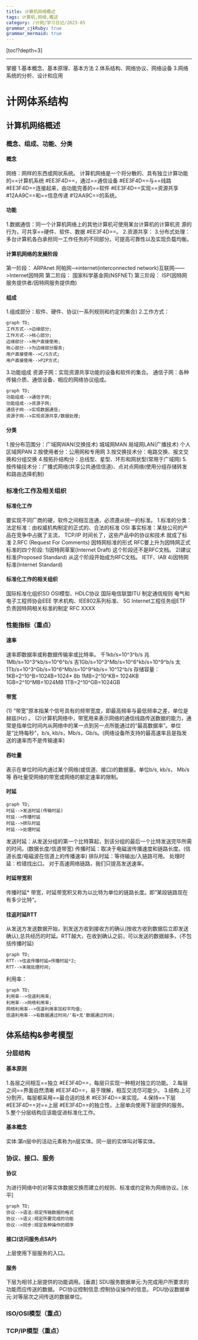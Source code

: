 ```yaml
---
title: 计算机网络概述
tags: 计算机,网络,概述
category: /计网/学习日记/2023-05
grammar_cjkRuby: true
grammar_mermaid: true
---
```



[toc!?depth=3]

----------

 掌握
 1.基本概念、基本原理、基本方法
 2.体系结构、网络协议、网络设备
 3.网络系统的分析、设计和应用
 
# 计网体系结构

## 计算机网络概述
### 概念、组成、功能、分类
#### 概念
网络：网样的东西或网状系统。
计算机网络是一个将分散的、具有独立计算功能的==计算机系统 #EE3F4D==，通过==通信设备 #EE3F4D==与==线路 #EE3F4D==连接起来，由功能完善的==软件 #EE3F4D==实现==资源共享 #12AA9C==和==信息传递 #12AA9C==的系统。
#### 功能
1.数据通信：同一个计算机网络上的其他计算机可使用某台计算机的计算机资
源的行为，可共享==硬件、软件、数据 #EE3F4D==。
2.资源共享：
3.分布式处理：多台计算机各白承担同一工作任务的不同部分。可提高可靠性以及实现负载均衡。
#### 计算机网络的发展阶段
第一阶段：
ARPAnet 阿帕网——>internet(interconnected network)互联网——>Internet因特网
第二阶段：
国家科学基金网(NSFNET)
第三阶段：
ISP(因特网服务提供者/因特网服务提供商)
#### 组成
1.组成部分：软件、硬件、协议(一系列规则和约定的集合)
2.工作方式：
```mermaid!
graph TD;
工作方式-->边缘部分;
工作方式-->核心部分;
边缘部分-->用户直接使用;
核心部分-->为边缘部分服务;
用户直接使用-->C/S方式;
用户直接使用-->P2P方式;
```
3.功能组成
资源子网：实现资源共享功能的设备和软件的集合。
通信子网：各种传输介质、通信设备、相应的网络协议组成。
```mermaid!
graph TD;
功能组成-->通信子网;
功能组成-->资源子网;
通信子网-->实现数据通信;
资源子网-->实现资源共享/数据处理;
```
#### 分类
1.按分布范围分：广域网WAN(交换技术) 城域网MAN 局域网LAN(广播技术) 个人区域网PAN
2.按使用者分：公用网和专用网
3.按交换技术分：电路交换、报文交换和分组交换
4.按拓扑结构分：总线型、星型、环形和网状型(常用于广域网)
5.按传输技术分：广播式网络(共享公共通信信道)、点对点网络(使用分组存储转发和路由选择机制)

### 标准化工作及相关组织
#### 标准化工作
要实现不同厂商的硬，软件之间相互连通，必须遵从统一的标准。
1.标准的分类：法定标准：由权威机构制定的正式的、合法的标准    OSI
                   事实标准：某些公司的产品在竞争中占据了主流，    TCP/IP
                                   时间长了，这些产品中的协议和技术
                                   就成了标准
2.RFC (Request For Comments)  因特网标准的形式
  RFC要上升为因特网正式标准的四个阶段:
  1)因特网草案(Internet Draft)      这个阶段还不是RFC文档。
  2)建议标准(Proposed Standard)  从这个阶段开始成为RFC文档。
   IETF、IAB
  4)因特网标准(Internet Standard)	
#### 标准化工作的相关组织
国际标准化组织SO                OSI模型、HDLC协议
国际电信联盟ITU                  制定通信规则
电气和电子工程师协会EEE     学术机构、IEE802系列标准、 5G
Internet工程任务组ETF          负责因特网相关标准的制定  RFC XXXX

### 性能指标（重点）
#### 速率
速率即数据率或称数据传输率或比特率。
千1kb/s=10^3^b/s
兆1Mb/s=10^3^kb/s=10^6^b/s
吉1Gb/s=10^3^Mb/s=10^6^kb/s=10^9^b/s
太1Tb/s=10^3^Gb/s=10^6^Mb/s=10^9^kb/s= 10^12^b/s
存储容量：
1KB=2^10^B=1024B=1024* 8b
1MB=2^10^KB= 1024KB
1GB=2^10^MB=1024MB
1TB=2^10^GB=1024GB
#### 带宽
(1) “带宽”原本指某个信号具有的频带宽度，即最高频率与最低频率之差，单位是赫兹(Hz) 。
(2)计算机网络中，带宽用来表示网络的通信线路传送数据的能力，通常是指单位时间内从网络中的某一点到另一点所能通过的“最高数据率”。单位是“比特每秒”，b/s, kb/s，Mb/s，Gb/s。(网络设备所支持的最高速率且是指发送的速率而不是传输速率)
#### 吞吐量
表示在单位时间内通过某个网络(或信道、接口)的数据量。单位b/s, kb/s， Mb/s等 
吞吐量受网络的带宽或网络的额定速率的限制。
#### 时延
```mermaid!
graph TD;
时延-->发送时延(传输时延)
时延-->传播时延
时延-->排队时延
时延-->处理时延
```
发送时延：从发送分组的第一个比特算起，到该分组的最后一个比特发送完毕所需的时间。(数据长度/信道带宽)
传播时延：取决于电磁波传播速度和链路长度。(信道长度/电磁波在信道上的传播速率)
排队时延：等待输出/入链路可用。
处理时延：检错找出口。
对于高速网络链路，我们只提高发送速率。
#### 时延带宽积
传播时延* 带宽，时延带宽积又称为以比特为单位的链路长度。即“某段链路现在有多少比特“。
#### 往返时延RTT
从发送方发送数据开始，到发送方收到接收方的确认(按收方收到数据后立即发送确认),总共经历的时延。RTT越大，在收到确认之前，可以发送的数据越多。(不包括传播时延)
```mermaid!
graph TD;
RTT-->往返传播时延=传播时延*2;
RTT-->末端处理时间;
```
利用率：
```mermaid!
graph TD;
利用率-->信道利用率;
利用率-->网络利用率;
网络利用率-->信道利用率加权平均值;
信道利用率-->有数据通过时间/'有+无'数据通过时间;
```


## 体系结构&参考模型
### 分层结构
#### 基本原则
1.各层之间相互==独立 #EE3F4D==，每层只实现一种相对独立的功能。
2.每层之间==界面自然清晰 #EE3F4D==，易于理解，相互交流尽可能少。
3.结构.上可分割开。每层都采用==最合适的技术 #EE3F4D==来实现。
4.保持==下层 #EE3F4D==对==上层 #EE3F4D==的独立性，上层单向使用下层提供的服务。
5.整个分层结构应该能促进标准化工作。
#### 基本概念
实体:第n层中的活动元素称为n层实体。同一层的实体叫对等实体。

### 协议、接口、服务
#### 协议
为进行网络中的对等实体数据交换而建立的规则、标准或约定称为网络协议。[水平]
```mermaid!
graph TD;
协议-->语法:规定传输数据的格式
协议-->语义:规定所要完成的功能
协议-->同步:规定各种操作的顺序
```
#### 接口(访问服务点SAP) 
上层使用下层服务的入口。
#### 服务
下层为相邻上层提供的功能调用。[垂直]
SDU服务数据单元:为完成用户所要求的功能而应传送的数据。
PCI协议控制信息:控制协议操作的信息。
PDU协议数据单元:对等层次之间传送的数据单位。

### ISO/OSI模型（重点）
### TCP/IP模型（重点）